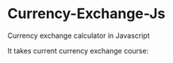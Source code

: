 # Currency-Exchange-Js

Currency exchange calculator in Javascript

It takes current currency exchange course:


